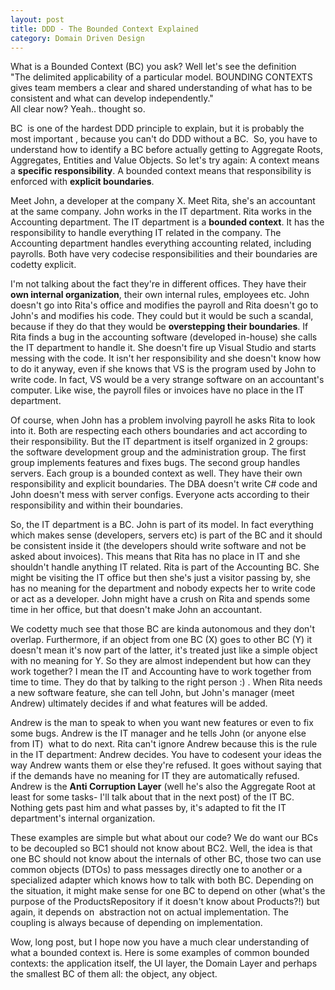 ```yaml
---
layout: post
title: DDD - The Bounded Context Explained
category: Domain Driven Design
---
```


What is a Bounded Context (BC) you ask? Well let's see the definition  
"The delimited applicability of a particular model. BOUNDING CONTEXTS gives team members a clear and shared understanding of what has to be consistent and what can develop independently."  
All clear now? Yeah.. thought so.

 BC  is one of the hardest DDD principle to explain, but it is probably the most important , because you can't do DDD without a BC.  So, you have to understand how to identify a BC before actually getting to Aggregate Roots, Aggregates, Entities and Value Objects. So let's try again: A context means a **specific responsibility**. A bounded context means that responsibility is enforced with **explicit boundaries**.

 Meet John, a developer at the company X. Meet Rita, she's an accountant at the same company. John works in the IT department. Rita works in the Accounting department. The IT department is a **bounded context**. It has the responsibility to handle everything IT related in the company. The Accounting department handles everything accounting related, including payrolls. Both have very codecise responsibilities and their boundaries are codetty explicit.

 I'm not talking about the fact they're in different offices. They have their **own internal organization**, their own internal rules, employees etc. John doesn't go into Rita's office and modifies the payroll and Rita doesn't go to John's and modifies his code. They could but it would be such a scandal, because if they do that they would be **overstepping their boundaries**. If Rita finds a bug in the accounting software (developed in-house) she calls the IT department to handle it. She doesn't fire up Visual Studio and starts messing with the code. It isn't her responsibility and she doesn't know how to do it anyway, even if she knows that VS is the program used by John to write code. In fact, VS would be a very strange software on an accountant's computer. Like wise, the payroll files or invoices have no place in the IT department.

 Of course, when John has a problem involving payroll he asks Rita to look into it. Both are respecting each others boundaries and act according to their responsibility. But the IT department is itself organized in 2 groups:  the software development group and the administration group. The first group implements features and fixes bugs. The second group handles servers. Each group is a bounded context as well. They have their own responsibility and explicit boundaries. The DBA doesn't write C# code and John doesn't mess with server configs. Everyone acts according to their responsibility and within their boundaries.

 So, the IT department is a BC. John is part of its model. In fact everything which makes sense (developers, servers etc) is part of the BC and it should be consistent inside it (the developers should write software and not be asked about invoices). This means that Rita has no place in IT and she shouldn't handle anything IT related. Rita is part of the Accounting BC. She might be visiting the IT office but then she's just a visitor passing by, she has no meaning for the department and nobody expects her to write code or act as a developer. John might have a crush on Rita and spends some time in her office, but that doesn't make John an accountant.

 We codetty much see that those BC are kinda autonomous and they don't overlap. Furthermore, if an object from one BC (X) goes to other BC (Y) it doesn't mean it's now part of the latter, it's treated just like a simple object with no meaning for Y. So they are almost independent but how can they work together? I mean the IT and Accounting have to work together from time to time. They do that by talking to the right person :) . When Rita needs a new software feature, she can tell John, but John's manager (meet Andrew) ultimately decides if and what features will be added.

 Andrew is the man to speak to when you want new features or even to fix some bugs. Andrew is the IT manager and he tells John (or anyone else from IT)  what to do next. Rita can't ignore Andrew because this is the rule in the IT department: Andrew decides. You have to codesent your ideas the way Andrew wants them or else they're refused. It goes without saying that if the demands have no meaning for IT they are automatically refused. Andrew is the **Anti Corruption Layer** (well he's also the Aggregate Root at least for some tasks- I'll talk about that in the next post) of the IT BC. Nothing gets past him and what passes by, it's adapted to fit the IT department's internal organization.

 These examples are simple but what about our code? We do want our BCs to be decoupled so BC1 should not know about BC2. Well, the idea is that one BC should not know about the internals of other BC, those two can use common objects (DTOs) to pass messages directly one to another or a specialized adapter which knows how to talk with both BC. Depending on the situation, it might make sense for one BC to depend on other (what's the purpose of the ProductsRepository if it doesn't know about Products?!) but again, it depends on  abstraction not on actual implementation. The coupling is always because of depending on implementation.

 Wow, long post, but I hope now you have a much clear understanding of what a bounded context is. Here is some examples of common bounded contexts: the application itself, the UI layer, the Domain Layer and perhaps the smallest BC of them all: the object, any object.


